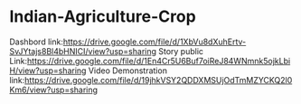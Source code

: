 # Indian-Agriculture-Crop


Dashbord link:https://drive.google.com/file/d/1XbVu8dXuhErtv-SvJYtajs8Bl4bHNICI/view?usp=sharing
Story public Link:https://drive.google.com/file/d/1En4Cr5U6Buf7oiReJ84WNmnk5ojkLbiH/view?usp=sharing
Video Demonstration link:https://drive.google.com/file/d/19jhkVSY2QDDXMSUjOdTmMZYCKQ2l0Km6/view?usp=sharing
